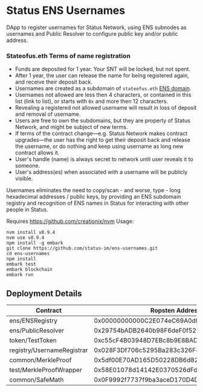 # Status ENS Usernames

DApp to register usernames for Status Network, using ENS subnodes as usernames and Public Resolver to configure public key and/or public address.


### Stateofus.eth Terms of name registration
- Funds are deposited for 1 year. Your SNT will be locked, but not spent.
- After 1 year, the user can release the name for being registered again, and receive their deposit back.
- Usernames are created as a subdomain of `stateofus.eth` [ENS domain](https://ens.domains/).
- Usernames not allowed are less then 4 characters, or contained in this list (link to list), or starts with `0x` and more then 12 characters. 
- Revealing a registered not allowed username will result in loss of deposit and removal of username.
- Users are free to own the subdomains, but they are property of Status Network, and might be subject of new terms. 
- If terms of the contract change—e.g. Status Network makes contract upgrades—the user has the right to get their deposit back and release the username, or do nothing and keep using username as long new contract allows it.
- User's handle (name) is always secret to network until user reveals it to someone.
- User's address(es) when associated with a username will be publicly visible.

Usernames eliminates the need to copy/scan - and worse, type - long hexadecimal addresses / public keys, by providing an ENS subdomain registry and recognition of ENS names in Status for interacting with other people in Status.

Requires https://github.com/creationix/nvm
Usage: 
 ```
 nvm install v8.9.4
 nvm use v8.9.4
 npm install -g embark
 git clone https://github.com/status-im/ens-usernames.git
 cd ens-usernames
 npm install
 embark test
 embark blockchain
 embark run
 ```


## Deployment Details
| Contract                   | Ropsten Address                            | Mainnet Address                            |
| ---------------------------|------------------------------------------- | ------------------------------------------ |
| ens/ENSRegistry            | 0x00000000000C2E074eC69A0dFb2997BA6C7d2e1e | 0x00000000000C2E074eC69A0dFb2997BA6C7d2e1e |
| ens/PublicResolver         | 0x29754bADB2640b98F6deF0f52D41418b0d2e0C51 | 0x5FfC014343cd971B7eb70732021E26C35B744cc4 |
| token/TestToken            | 0xc55cF4B03948D7EBc8b9E8BAD92643703811d162 | 0x744d70fdbe2ba4cf95131626614a1763df805b9e |
| registry/UsernameRegistrar | 0x028F3Df706c5295Ba283c326F4692c375D14cb68 | 0xDBf9038cf5Aaa030890790dB87E746E00Fc352b3 |
| common/MerkleProof         | 0x5df00E70AD165D50228DB6d8285fB6EAAc630FD7 | 0x713ED9846463235df08D92B886938651105D3940 |
| test/MerkleProofWrapper    | 0x58E01078d14142E0370526dFdAE44E4f508c844B | 0x76E55E13C5891a90f7fCA2e1238a6B3463F564e2 |
| common/SafeMath            | 0x0F9992f7737f9ba3aceD170D4D1259cb2CEcc050 | 0xA115a57952D3337e2a1aB3Cb82bA376EEcDDc469 |

